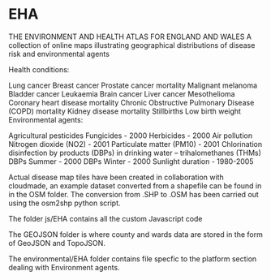 EHA
===

THE ENVIRONMENT AND HEALTH ATLAS FOR ENGLAND AND WALES
A collection of online maps illustrating geographical distributions of disease risk and environmental agents

Health conditions:

Lung cancer
Breast cancer
Prostate cancer mortality
Malignant melanoma
Bladder cancer
Leukaemia
Brain cancer
Liver cancer
Mesothelioma
Coronary heart disease mortality
Chronic Obstructive Pulmonary Disease (COPD) mortality
Kidney disease mortality
Stillbirths
Low birth weight
Environmental agents:

Agricultural pesticides
Fungicides - 2000
Herbicides - 2000
Air pollution
Nitrogen dioxide (NO2) - 2001
Particulate matter (PM10) - 2001
Chlorination disinfection by products (DBPs) in drinking water – trihalomethanes (THMs)
DBPs Summer - 2000
DBPs Winter - 2000
Sunlight duration - 1980-2005



Actual disease map tiles have been created in collaboration with cloudmade, an example dataset converted from a shapefile can be found  in
in the OSM folder. The conversion from .SHP to .OSM has been carried out using the osm2shp python script. 

The folder js/EHA contains all the custom Javascript code

The GEOJSON folder is where county and wards data are stored in the form of GeoJSON and TopoJSON.

The  environmental/EHA folder contains file specfic to the platform section dealing with Environment agents.
